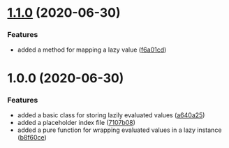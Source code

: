 # [1.1.0](https://github.com/BlueGhostGH/moonad/compare/v1.0.0...v1.1.0) (2020-06-30)


### Features

* added a method for mapping a lazy value ([f6a01cd](https://github.com/BlueGhostGH/moonad/commit/f6a01cd42ec1d7bc35060076cc5adba9f8870108))

# 1.0.0 (2020-06-30)


### Features

* added a basic class for storing lazily evaluated values ([a640a25](https://github.com/BlueGhostGH/moonad/commit/a640a25e06ec621e8fb6aef9cda69ba410246390))
* added a placeholder index file ([7107b08](https://github.com/BlueGhostGH/moonad/commit/7107b084bd6e4e01c1ba9f58a5a30cd10e76f972))
* added a pure function for wrapping evaluated values in a lazy instance ([b8f60ce](https://github.com/BlueGhostGH/moonad/commit/b8f60cebf16da25a7fd6dd783d91a8230c6622ef))
